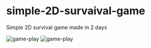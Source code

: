 # simple-2D-survaival-game
Simple 2D survival game
made in 2 days



![game-play](https://i.imgur.com/z2hvZM8.png)
![game-play](https://i.imgur.com/N9TjpAi.png)
